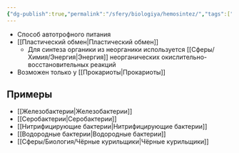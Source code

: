```yaml
---
{"dg-publish":true,"permalink":"/sfery/biologiya/hemosintez/","tags":["Общаябиология"]}
---
```


- Способ автотрофного питания
- [[Пластический обмен\|Пластический обмен]]
	- Для синтеза органики из неорганики используется [[Сферы/Химия/Энергия\|Энергия]] неорганических окислительно-восстановительных реакций
- Возможен только у [[Прокариоты\|Прокариоты]]
## Примеры
- [[Железобактерии\|Железобактерии]]
- [[Серобактерии\|Серобактерии]]
- [[Нитрифицирующие бактерии\|Нитрифицирующие бактерии]]
- [[Водородные бактерии\|Водородные бактерии]]
- [[Сферы/Биология/Чёрные курильщики\|Чёрные курильщики]] 